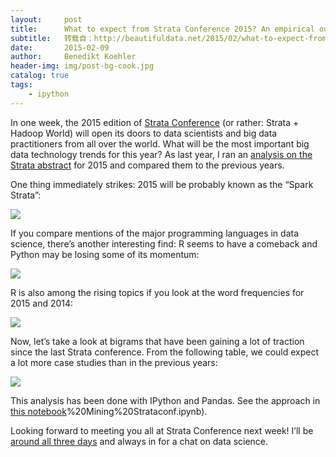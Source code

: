 ```yaml
---
layout:     post
title:      What to expect from Strata Conference 2015? An empirical outlook.
subtitle:   转载自：http://beautifuldata.net/2015/02/what-to-expect-from-strata-conference-2015-an-empirical-outlook/
date:       2015-02-09
author:     Benedikt Koehler
header-img: img/post-bg-cook.jpg
catalog: true
tags:
    - ipython
---
```


In one week, the 2015 edition of [Strata Conference](http://strataconf.com/strata2015) (or rather: Strata + Hadoop World) will open its doors to data scientists and big data practitioners from all over the world. What will be the most important big data technology trends for this year? As last year, I ran an [analysis on the Strata abstract](http://beautifuldata.net/2014/01/trending-topics-at-strata-conferences-2011-2014) for 2015 and compared them to the previous years.

One thing immediately strikes: 2015 will be probably known as the “Spark Strata”:

[![](http://beautifuldata.net/wp-content/uploads/2015/02/strata_2015_technologies.png)
](http://beautifuldata.net/wp-content/uploads/2015/02/strata_2015_technologies.png)

If you compare mentions of the major programming languages in data science, there’s another interesting find: R seems to have a comeback and Python may be losing some of its momentum:

[![](http://beautifuldata.net/wp-content/uploads/2015/02/strata_2015_languages.png)
](http://beautifuldata.net/wp-content/uploads/2015/02/strata_2015_languages.png)

R is also among the rising topics if you look at the word frequencies for 2015 and 2014:

[![](http://beautifuldata.net/wp-content/uploads/2015/02/strata_2015_words.jpg)
](http://beautifuldata.net/wp-content/uploads/2015/02/strata_2015_words.jpg)

Now, let’s take a look at bigrams that have been gaining a lot of traction since the last Strata conference. From the following table, we could expect a lot more case studies than in the previous years:

[![](http://beautifuldata.net/wp-content/uploads/2015/02/strata_2015_ngrams.jpg)
](http://beautifuldata.net/wp-content/uploads/2015/02/strata_2015_ngrams.jpg)

This analysis has been done with IPython and Pandas. See the approach in [this notebook](http://nbviewer.ipython.org/github/furukama/pydata2014-berlin/blob/master/Example%203)%20Mining%20Strataconf.ipynb).

Looking forward to meeting you all at Strata Conference next week! I’ll be [around all three days](http://strataconf.com/big-data-conference-ca-2015/profile/135210) and always in for a chat on data science.
